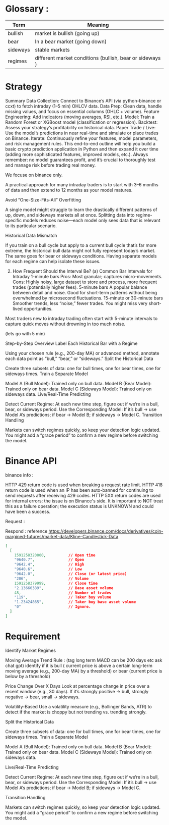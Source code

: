 # Glossary : 

Term | Meaning 
--- | --- 
bullish | market is bullish (going up) 
bear  | In a bear market (going down)
sideways | stable markets
regimes | different market conditions (bullish, bear or sideways )



# Strategy

Summary
Data Collection: Connect to Binance’s API (via python-binance or ccxt) to fetch intraday (1–5 min) OHLCV data.
Data Prep: Clean data, handle missing values, and focus on essential columns (OHLC + volume).
Feature Engineering: Add indicators (moving averages, RSI, etc.).
Model: Train a Random Forest or XGBoost model (classification or regression).
Backtest: Assess your strategy’s profitability on historical data.
Paper Trade / Live: Use the model’s predictions in near real-time and simulate or place trades on Binance.
Iterate: Continuously refine your features, model parameters, and risk management rules.
This end-to-end outline will help you build a basic crypto prediction application in Python and then expand it over time (adding more sophisticated features, improved models, etc.). Always remember: no model guarantees profit, and it’s crucial to thoroughly test and manage risk before trading real money.


We focuse on binance only. 


A practical approach for many intraday traders is to start with 3–6 months of data and then extend to 12 months as your model matures.



Avoid “One-Size-Fits-All” Overfitting

A single model might struggle to learn the drastically different patterns of up, down, and sideways markets all at once.
Splitting data into regime-specific models reduces noise—each model only sees data that is relevant to its particular scenario.



Historical Data Mismatch

If you train on a bull cycle but apply to a current bull cycle that’s far more extreme, the historical bull data might not fully represent today’s market. The same goes for bear or sideways conditions.
Having separate models for each regime can help isolate these issues.





2. How Frequent Should the Interval Be?
(a) Common Bar Intervals for Intraday
1-minute bars
Pros: Most granular; captures micro-movements.
Cons: Highly noisy, large dataset to store and process, more frequent trades (potentially higher fees).
5-minute bars
A popular balance between detail and noise.
Good for short-term patterns without being overwhelmed by microsecond fluctuations.
15-minute or 30-minute bars
Smoother trends, less “noise,” fewer trades.
You might miss very short-lived opportunities.


Most traders new to intraday trading often start with 5-minute intervals to capture quick moves without drowning in too much noise.

(lets go with 5 min)











Step-by-Step Overview
Label Each Historical Bar with a Regime

Using your chosen rule (e.g., 200-day MA) or advanced method, annotate each data point as “bull,” “bear,” or “sideways.”
Split the Historical Data

Create three subsets of data: one for bull times, one for bear times, one for sideways times.
Train a Separate Model

Model A (Bull Model): Trained only on bull data.
Model B (Bear Model): Trained only on bear data.
Model C (Sideways Model): Trained only on sideways data.
Live/Real-Time Predicting

Detect Current Regime: At each new time step, figure out if we’re in a bull, bear, or sideways period.
Use the Corresponding Model: If it’s bull → use Model A’s predictions; if bear → Model B; if sideways → Model C.
Transition Handling

Markets can switch regimes quickly, so keep your detection logic updated.
You might add a “grace period” to confirm a new regime before switching the model.




# Binance API 


binance info : 

HTTP 429 return code is used when breaking a request rate limit.
HTTP 418 return code is used when an IP has been auto-banned for continuing to send requests after receiving 429 codes.
HTTP 5XX return codes are used for internal errors; the issue is on Binance's side. It is important to NOT treat this as a failure operation; the execution status is UNKNOWN and could have been a success.



Request : 



Respond :
reference https://developers.binance.com/docs/derivatives/coin-margined-futures/market-data/Kline-Candlestick-Data

```json
[
  [
    1591258320000,      	// Open time
    "9640.7",       	 	// Open
    "9642.4",       	 	// High
    "9640.6",       	 	// Low
    "9642.0",      	 	 	// Close (or latest price)
    "206", 			 		// Volume
    1591258379999,       	// Close time
    "2.13660389",    		// Base asset volume
    48,             		// Number of trades
    "119",    				// Taker buy volume
    "1.23424865",      		// Taker buy base asset volume
    "0" 					// Ignore.
  ]
]

```






# Requirement


Identify Market Regimes 

Moving Average Trend Rule : 
(tag long term MACD can be 200 days etc ask chat gpt) identify if it is bull ( current price is above a certain long-term moving average (e.g., 200-day MA) by a threshold) or bear (current price is below by a threshold)

Price Change Over X Days
Look at percentage change in price over a recent window (e.g., 30 days). If it’s strongly positive → bull, strongly negative → bear, small → sideways.

Volatility-Based
Use a volatility measure (e.g., Bollinger Bands, ATR) to detect if the market is choppy but not trending vs. trending strongly.







Split the Historical Data

Create three subsets of data: one for bull times, one for bear times, one for sideways times.
Train a Separate Model

Model A (Bull Model): Trained only on bull data.
Model B (Bear Model): Trained only on bear data.
Model C (Sideways Model): Trained only on sideways data.



Live/Real-Time Predicting

Detect Current Regime: At each new time step, figure out if we’re in a bull, bear, or sideways period.
Use the Corresponding Model: If it’s bull → use Model A’s predictions; if bear → Model B; if sideways → Model C.




Transition Handling

Markets can switch regimes quickly, so keep your detection logic updated.
You might add a “grace period” to confirm a new regime before switching the model.






